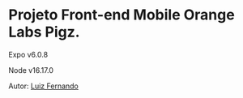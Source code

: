 # Projeto Front-end Mobile Orange Labs Pigz.

Expo v6.0.8

Node v16.17.0

Autor: [Luiz Fernando](https://www.linkedin.com/in/lfoalves)